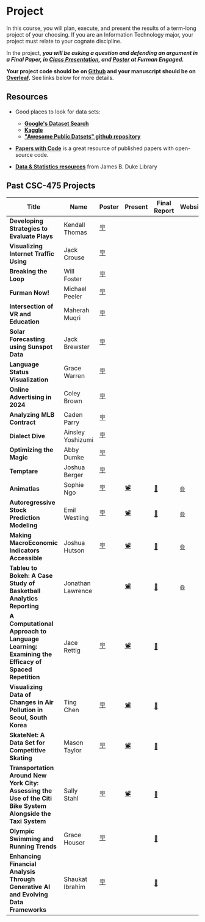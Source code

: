 
# Project 

In this course, you will plan, execute, and present the results of a term-long project of your choosing. If you are an Information Technology major, your project must relate to your cognate discipline. 

In the project, _**you will be asking a question and defending an argument in a Final Paper, in [Class Presentation](https://docs.google.com/presentation/d/1y4OMQq9ChapHJF-cUaYQa6J7IUvhlgL5Z-AJ8MRbJis/edit?usp=sharing), and [Poster](https://docs.google.com/presentation/d/12WyL8m-YKPqiJ7r9GkSo76Du0YdzAppPeT3xjPy1yj0/edit?usp=sharing) at Furman Engaged.**_

**Your project code should be on [Github](https://github.com) and your manuscript should be on [Overleaf](https://overleaf.com).** See links below for more details.  

## Resources

* Good places to look for data sets:
    * **[Google's Dataset Search](https://datasetsearch.research.google.com)**
    * **[Kaggle](https://www.kaggle.com/datasets)**
    * **["Awesome Public Datsets" github repository](https://github.com/awesomedata/awesome-public-datasets)**

* **[Papers with Code](https://paperswithcode.com/)** is a great resource of published papers with open-source code. 

* **[Data & Statistics resources](https://libguides.furman.edu/resources/statistics/home)** from James B. Duke Library
<!-- 
* [Jupyter Notebook User Guide](https://jupyter-notebook.readthedocs.io/en/stable/)

* [Python Data Science Handbook by Jake VanderPlas](https://jakevdp.github.io/PythonDataScienceHandbook/)

* **Python**: [How to Think Like a Computer Scientist (Swarthmore Edition) by Jeffrey Elkner, Allen B. Downey, and Chris Meyers (free, open textbook)](https://www.cs.swarthmore.edu/courses/CS21Book/)

**[LaTeX tutorial from class](https://fahadsultan.com/potpourri/latex.html)**

You are expected to use LaTeX for your final report. You can use any Latex editor you like. I recommend [Overleaf](https://www.overleaf.com/). It is free and easy to use.


## LaTeX Template

Your final report should be in the [IEEE Conference Template](https://www.ieee.org/conferences/publishing/templates.html). Overleaf version of the template can be found [here](https://www.overleaf.com/latex/templates/ieee-conference-template/grfzhhncsfqn).

Your report should be at least 4 pages long. You can use the following sections in your report:

* Introduction
* Related Work
* Data
* Methods
* Results
* Conclusion
* References -->

<!-- ### Latex Resources -->

<!-- * [Overleaf](https://www.overleaf.com/) -->

<!-- * [Latex Tips](https://www.overleaf.com/learn/latex/Articles/Getting_started_with_LaTeX) -->

<!-- * [Latex Tutorial](https://www.latex-tutorial.com/tutorials/) -->

<!-- * [Latex Wiki](https://en.wikibooks.org/wiki/LaTeX) -->

<!-- * [Latex Cheat Sheet](https://wch.github.io/latexsheet/) -->

<!-- * [Latex Symbols 1](https://oeis.org/wiki/List_of_LaTeX_mathematical_symbols) -->

<!-- * [Latex Symbols 2](https://www.caam.rice.edu/~heinken/latex/symbols.pdf) -->

<!-- * [Latex Symbols 3](https://www.rpi.edu/dept/arc/training/latex/LaTeX_symbols.pdf) -->
<!-- 
## Github

Code for your project should be in a **public [Github](https://github.com) repository**. You can use any repo name you like. Link to your repo should be in your final report, presentation, and poster. -->
<!-- 
## Github Tutorial

You can find the official [Github tutorial here](https://guides.github.com/activities/hello-world/). You might also find [this Github tutorial](https://product.hubspot.com/blog/git-and-github-tutorial-for-beginners) helpful. If you prefer video tutorial, [this short youtube video](https://www.youtube.com/watch?v=0fKg7e37bQE) might be useful. -->
<!-- 
## Git

Github uses Git. Git is a version control system. You can find a [Git tutorial here](https://www.atlassian.com/git/tutorials/what-is-version-control). You can also find a [Git tutorial here](https://www.youtube.com/watch?v=HVsySz-h9r4). -->

<!-- ### Git Cheat Sheets -->

<!-- * [Git Cheat Sheet 1](https://www.atlassian.com/git/tutorials/atlassian-git-cheatsheet) -->

<!-- * [Git Cheat Sheet 2](https://education.github.com/git-cheat-sheet-education.pdf) -->

<!-- * [Git Cheat Sheet 3](https://services.github.com/on-demand/downloads/github-git-cheat-sheet.pdf) -->

<!-- 
<br/>

Following data sets and ideas are only there to give you a starting point. You are free to propose a data set or project idea not listed here. 

{: .tip }
**[Google's Dataset Search](https://datasetsearch.research.google.com)**, **[Kaggle](https://www.kaggle.com/datasets)** and the **["Awesome Public Datsets" github repository](https://github.com/awesomedata/awesome-public-datasets)** are good places to look for data sets 

{: .tip }
**[Data & Statistics resources](https://libguides.furman.edu/resources/statistics/home)** from James B. Duke Library

## Example Data sets

* **Movies**: i) [Scripts data](https://www.kaggle.com/datasets/gufukuro/movie-scripts-corpus) ii) [Subtitles data](https://datasetsearch.research.google.com/search?src=0&query=subtitles) iii) [IMDB Dataset](https://www.kaggle.com/stefanoleone992/imdb-extensive-dataset)

* **Music**: i) [Million Song Dataset](https://labrosa.ee.columbia.edu/millionsong/) ii) [Last.fm Dataset](http://millionsongdataset.com/lastfm/) iii) [Spotify Dataset](https://www.kaggle.com/yamaerenay/spotify-dataset-19212020-160k-tracks) iv) [Lyrics data](https://datasetsearch.research.google.com/search?src=0&query=lyrics&docid=L2cvMTFzMXQ2azkybg%3D%3D)

* **TV series**: i) [TV Series Dataset](https://www.kaggle.com/ruchi798/tv-shows-on-netflix-prime-video-hulu-and-disney) ii) [Subtitles data](https://datasetsearch.research.google.com/search?src=0&query=subtitles) iii) [IMDB Dataset](https://www.kaggle.com/stefanoleone992/imdb-extensive-dataset)

* **Books**: i) [Goodreads Dataset](https://www.kaggle.com/jealousleopard/goodreadsbooks) ii) [Book Reviews Dataset](https://www.kaggle.com/ruchi798/bookcrossing-dataset) iii) [Book Summaries Dataset](https://www.kaggle.com/philippsp/booksummaries)

* **Socio-Economic**: i) [S&P 500](https://www.kaggle.com/datasets/andrewmvd/sp-500-stocks) ii) [World Development Indicators](https://www.kaggle.com/datasets/kaggle/world-development-indicators)

* **Environment**: i) [Earth Surface Temperature](https://www.kaggle.com/datasets/berkeleyearth/climate-change-earth-surface-temperature-data) ii) [US Pollution Data](https://www.kaggle.com/datasets/sogun3/uspollution)

* **Sports**: i) [College Basketball](https://www.kaggle.com/datasets/andrewsundberg/college-basketball-dataset) ii) [FIFA Soccer Rankings](https://www.kaggle.com/datasets/tadhgfitzgerald/fifa-international-soccer-mens-ranking-1993now) iii) [Cricket](https://www.kaggle.com/datasets/jaykay12/odi-cricket-matches-19712017) -->

<!--- ## Example Project Ideas
<!-- ### Movie / Song / TV Recommendation System   -->

<!-- * Implement a **Recommendation System** using the data sets above. **Unsupervised**{: .label .label-purple }   -->
<!-- **Tabular**{: .label .label-purple } **Text**{: .label .label-purple }  -->

<!-- * Predict the **Genre / Artist** of the media using the data sets above. **Classification**{: .label .label-purple }   -->
<!-- **Tabular**{: .label .label-purple } **Text**{: .label .label-purple }  -->

<!-- * Predict the **Rating / Popularity / Revenue** of the media using the data sets above. **Regression**{: .label .label-purple }  -->
 <!-- **Tabular**{: .label .label-purple } **Text**{: .label .label-purple }  -->

<!-- * Use **historical trend to predict future value of an indicator**. **Time Series**{: .label .label-purple }  -->

## Past CSC-475 Projects 


| Title | Name | Poster | Present | Final Report | Website | Code |
|------|-------|--------|--------------|--------------|---------|------|
| **Developing Strategies to Evaluate Plays** | Kendall Thomas | [🪧](https://github.com/fahadsultan/csc475/blob/main/Spring24/KendallThomas.pdf) | | | | |
| **Visualizing Internet Traffic Using** | Jack Crouse | [🪧](https://github.com/fahadsultan/csc475/blob/main/Spring24/JackCrouse.pdf) | | | | |
| **Breaking the Loop** | Will Foster | [🪧](https://github.com/fahadsultan/csc475/blob/main/Spring24/WillFoster.pdf) | | | | |
| **Furman Now!** | Michael Peeler | [🪧](https://github.com/fahadsultan/csc475/blob/main/Spring24/MichaelPeeler.pdf) | | | | |
| **Intersection of VR and Education** | Maherah Muqri | [🪧](https://github.com/fahadsultan/csc475/blob/main/Spring24/MaherahMuqri.pdf) | | | | |
| **Solar Forecasting using Sunspot Data** | Jack Brewster | [🪧](https://github.com/fahadsultan/csc475/blob/main/Spring24/JackBrewster.pdf) | | | | |
| **Language Status Visualization** | Grace Warren | [🪧](https://github.com/fahadsultan/csc475/blob/main/Spring24/GraceWarren.pdf) | | | | |
| **Online Advertising in 2024** | Coley Brown | [🪧](https://github.com/fahadsultan/csc475/blob/main/Spring24/ColeyBrown.pdf) | | | | |
| **Analyzing MLB Contract** | Caden Parry | [🪧](https://github.com/fahadsultan/csc475/blob/main/Spring24/CadenParry.pdf) | | | | |
| **Dialect Dive** | Ainsley Yoshizumi | [🪧](https://github.com/fahadsultan/csc475/blob/main/Spring24/AinsleyYoshizumi.pdf) | | | | |
| **Optimizing the Magic** | Abby Dumke | [🪧](https://github.com/fahadsultan/csc475/blob/main/Spring24/AbbyDumke.pdf) | | | | |
| **Temptare** | Joshua Berger | [🪧](https://github.com/fahadsultan/csc475/blob/main/Spring24/Joshua%20Berger.pdf) | | | | |
| **Animatlas** | Sophie Ngo | [🪧](https://github.com/fahadsultan/csc475/blob/main/project/fall23_posters/Sophie%20Ngo_687893_assignsubmission_file_final%20poster.pdf) | [📽](https://docs.google.com/presentation/d/1RvoiPwSyw_So-QRNiprhGqxnmZblDsrb6_Za5Q-s5ZU/edit#slide=id.p1) | [📝](https://github.com/fahadsultan/csc475/blob/main/project/fall23_reports/Sophie%20Ngo_687925_assignsubmission_file_CSC_475_Final_Report___Sophie_Ngo.pdf) | [🌐](https://animatlas.net/) | [💻](https://github.com/Sophie-Ngo/AnimAtlas)
| **Autoregressive Stock Prediction Modeling** | Emil Westling | [🪧](https://github.com/fahadsultan/csc475/blob/main/project/fall23_posters/Emil%20Westling_687892_assignsubmission_file_Poster%20CSC475.pdf) | [📽](https://github.com/fahadsultan/csc475/blob/main/project/fall23_presentations/Emil%20Westling_688032_assignsubmission_file_Seminar%20presentation.pdf) | <a href="https://github.com/fahadsultan/csc475/blob/main/project/fall23_reports/EmilReport.pdf">📝</a> | <a href="https://emilwestling.com/AlgorithmTrading/">🌐</a> | [💻](https://github.com/emilwestling/AlgorithmTrading) |
| **Making MacroEconomic Indicators Accessible** | Joshua Hutson | [🪧](https://github.com/fahadsultan/csc475/blob/main/project/fall23_posters/Joshua%20Hutson_687894_assignsubmission_file_Hutson%20CSC-475%20Poster.pdf) | [📽](https://github.com/fahadsultan/csc475/blob/main/project/fall23_presentations/Joshua%20Hutson_688037_assignsubmission_file_Final%20Presentation%20Link.pdf) | [📝](https://github.com/fahadsultan/csc475/blob/main/project/fall23_reports/Joshua%20Hutson_687924_assignsubmission_file_Hutson_CSC_475_Final_Report.pdf) | [🌐](https://penguin-del.github.io/CSC-475_Project/) | [💻](https://github.com/penguin-del/CSC-475_Project) |
| **Tableu to Bokeh: A Case Study of Basketball Analytics Reporting** | Jonathan Lawrence |  | [📽](https://github.com/fahadsultan/csc475/blob/main/project/fall23_presentations/Jonny%20Lawrence_688038_assignsubmission_file_CSC-475%20Final%20Presentation.pdf) | [📝](https://github.com/fahadsultan/csc475/blob/main/project/fall23_reports/Jonny%20Lawrence_687923_assignsubmission_file_Basketball%20Analytics%20Final%20Report.pdf) | [🌐](https://jonnylaw23.github.io/Furman_Basketball/) | [💻](https://github.com/jonnylaw23/Furman_Basketball) | 
| **A Computational Approach to Language Learning: Examining the Efficacy of Spaced Repetition** | Jace Rettig | [🪧](https://github.com/fahadsultan/csc475/blob/main/project/fall23_posters/Jace%20Rettig_687896_assignsubmission_file_Seminar%20Poster%20.pdf) | [📽](https://github.com/fahadsultan/csc475/blob/main/project/fall23_presentations/Jace%20Rettig_688039_assignsubmission_file_CSC475-%20Seminar%20Presentation(1).pdf) | [📝](https://github.com/fahadsultan/csc475/blob/main/project/fall23_reports/Jace%20Rettig_687920_assignsubmission_file_CSC_475_Efficacy_of_Spaced_Repetition_Preliminary_Report-3.pdf) | | [💻](https://github.com/SpyChicken00/A-Computational-Approach-to-Language-Learning-Models) |
| **Visualizing Data of Changes in Air Pollution in Seoul, South Korea** | Ting Chen | [🪧](https://github.com/fahadsultan/csc475/blob/main/project/fall23_posters/Ting%20Chen_687891_assignsubmission_file_CSC475%20Final%20Poster.pdf) | [📽](https://github.com/fahadsultan/csc475/blob/main/project/fall23_presentations/Ting%20Chen_688034_assignsubmission_file_CSC475%20Seminar%20Project.pdf) | [📝](https://github.com/fahadsultan/csc475/blob/main/project/fall23_reports/Ting%20Chen_687929_assignsubmission_file_Chen_CSC_475_Final_Report.pdf) |  | [💻](https://github.com/tchen127/CSC475CCAE) |
|**SkateNet: A Data Set for Competitive Skating** |  Mason Taylor | [🪧](https://github.com/fahadsultan/csc475/blob/main/project/fall23_posters/John%20Taylor_687901_assignsubmission_file_Copy%20of%20Poster%20Template.pdf) | [📽](https://github.com/fahadsultan/csc475/blob/main/project/fall23_presentations/John%20Taylor_688036_assignsubmission_file_CSC-475%20Final.pdf) | [📝](https://github.com/fahadsultan/csc475/blob/main/project/fall23_reports/John%20Taylor_687921_assignsubmission_file_CSC_475_Preliminary_Report__Copy_-4.pdf) |  | [💻](https://github.com/jmasontaylor/CSC-475) |
| **Transportation Around New York City: Assessing the Use of the Citi Bike System Alongside the Taxi System** | Sally Stahl | [🪧](https://github.com/fahadsultan/csc475/blob/main/project/fall23_posters/Sally%20Stahl_687899_assignsubmission_file_Poster-Final.pdf) | [📽](https://github.com/fahadsultan/csc475/blob/main/project/fall23_presentations/Sally%20Stahl_688041_assignsubmission_file_CSC_%20Presentation-%20Sally%20Stahl.pdf) | [📝](https://github.com/fahadsultan/csc475/blob/main/project/fall23_reports/Sally%20Stahl_687926_assignsubmission_file_CSC-final-writeup.pdf) |  |  |
| **Olympic Swimming and Running Trends** | Grace Houser | [🪧](https://github.com/fahadsultan/csc475/blob/main/project/fall23_posters/Grace%20Houser_687900_assignsubmission_file_Seminar%20Poster.pdf) |  | [📝](https://github.com/fahadsultan/csc475/blob/main/project/fall23_reports/Grace%20Houser_687927_assignsubmission_file_Houser_Report.pdf) |  |  |
| **Enhancing Financial Analysis Through Generative AI and Evolving Data Frameworks** | Shaukat Ibrahim | [🪧](https://github.com/fahadsultan/csc475/blob/main/project/fall23_posters/Shaukat%20Ibrahim_687897_assignsubmission_file_Shaukat_png_format.png) |  | [📝](https://github.com/fahadsultan/csc475/blob/main/project/fall23_reports/Shaukat%20Ibrahim_687922_assignsubmission_file_finalpaper.pdf) | |  |


<!-- * Emil Westling (CS '24) _[Autoregressive Stock Prediction Modeling](fall23_reports/Emil Westling_687928_assignsubmission_file_CSC_475_Final_Report_Emil_Westling-3.pdf)_

* Grace Houser (CS '24), _[Olympic Swimming and Running Trends](fall23_reports/Grace%20Houser_687927_assignsubmission_file_Houser_Report.pdf)_

* Jace Rettig (CS '24), _[A Computational Approach to Language Learning: Examining the Efficacy of Spaced Repetition](fall23_reports/Jace%20Rettig_687920_assignsubmission_file_CSC_475_Efficacy_of_Spaced_Repetition_Preliminary_Report-3.pdf)_

* Ting Chen (CS '24), _[Visualizing Data of Changes in Air Pollution in Seoul, South Korea](fall23_reports/Ting%20Chen_687929_assignsubmission_file_Chen_CSC_475_Final_Report.pdf)_

* Mason Taylor (CS '24), _[SkateNet: A Data Set for Competitive Skating](fall23_reports/John%20Taylor_687921_assignsubmission_file_CSC_475_Preliminary_Report__Copy_-4.pdf)_

* Jonathan Lawrence (CS '24),<br/> **_Tableu to Bokeh: A Case Study of Basketball Analytics Reporting_** <br/>
[🪧 Poster](fall23_posters/) <br/>
[📽 Presentation]() <br/>
[📝 Final Report](fall23_reports/Jonny%20Lawrence_687923_assignsubmission_file_Basketball%20Analytics%20Final%20Report.pdf) <br/>
[🌐 Website](https://jonnylaw23.github.io/Furman_Basketball/index) <br/>
[💻 Code](https://github.com/jonnylaw23/Furman_Basketball) 

* Sally Stahl (CS '24), **_Transportation Around New York City: Assessing the Use of the Citi Bike System Alongside the Taxi System_**
[🪧 Poster](fall23_posters/Sally%20Stahl_687899_assignsubmission_file_Poster-Final.pdf)
[📽 Presentation]()
[📝 Final Report](fall23_reports/Sally%20Stahl_687926_assignsubmission_file_CSC-final-writeup.pdf)
[🌐 Website]() <br/>
[💻 Code]()

* Sophie Ngo (CS '24), _[Animatlas]()_
[🪧 Poster](fall23_posters/Sophie%20Ngo_687893_assignsubmission_file_final%20poster.pdf) <br/>
[📽 Presentation]() <br/>
[📝 Final Report](fall23_reports/Sophie%20Ngo_687925_assignsubmission_file_CSC_475_Final_Report___Sophie_Ngo.pdf) <br/>
[🌐 Website](https://animatlas.me/) <br/> 
[💻 Code](https://github.com/Sophie-Ngo/AnimAtlas) <br/>

<br/>

* Shaukat Ibrahim (CS '24), _[Enhancing Financial Analysis Through Generative AI and Evolving Data Frameworks]()_

* Joshua Hutson (CS '24), _[Making MacroEconomic Indicators Accessible]()_ -->
